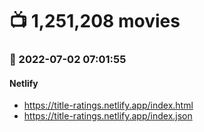 # :tv: 1,251,208 movies
### :date: 2022-07-02 07:01:55
#### Netlify
- <a href='https://title-ratings.netlify.app/index.html' target='_blank'>https://title-ratings.netlify.app/index.html</a>
- <a href='https://title-ratings.netlify.app/index.json' target='_blank'>https://title-ratings.netlify.app/index.json</a>
